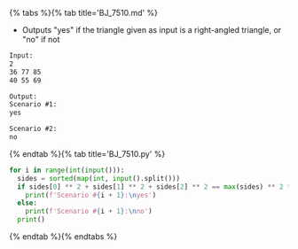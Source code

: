 {% tabs %}{% tab title='BJ_7510.md' %}

* Outputs "yes" if the triangle given as input is a right-angled triangle, or "no" if not

```txt
Input:
2
36 77 85
40 55 69

Output:
Scenario #1:
yes

Scenario #2:
no
```

{% endtab %}{% tab title='BJ_7510.py' %}

```py
for i in range(int(input())):
  sides = sorted(map(int, input().split()))
  if sides[0] ** 2 + sides[1] ** 2 + sides[2] ** 2 == max(sides) ** 2 * 2:
    print(f'Scenario #{i + 1}:\nyes')
  else:
    print(f'Scenario #{i + 1}:\nno')
  print()
```

{% endtab %}{% endtabs %}
